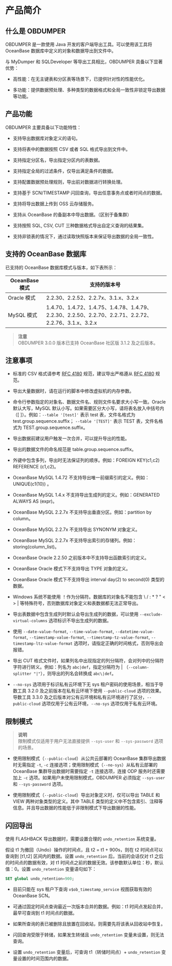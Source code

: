 产品简介 
=========================


什么是 OBDUMPER 
---------------------------------

OBDUMPER 是一款使用 Java 开发的客户端导出工具。可以使用该工具将 OceanBase 数据库中定义的对象和数据导出到文件中。

与 MyDumper 和 SQLDeveloper 等导出工具相比，OBDUMPER 具备以下显著优势：

* 高性能：在无主键表和分区表等场景下，已提供针对性的性能优化。

  

* 多功能：提供数据预处理、多种类型的数据格式和全局一致性非锁定导出数据等功能。

  




产品功能 
-------------------------

OBDUMPER 主要具备以下功能特性：

* 支持导出数据库对象定义的语句。

  

* 支持将表中的数据按照 CSV 或者 SQL 格式导出到文件中。

  

* 支持指定分区名，导出指定分区内的表数据。

  

* 支持指定全局的过滤条件，仅导出满足条件的数据。

  

* 支持配置数据预处理规则，导出前对数据进行转换处理。

  

* 支持基于 SCN/TIMESTAMP 闪回查询，导出任意事务点或者时间点的数据。

  

* 支持将导出数据上传到 OSS 云存储服务。

  

* 支持从 OceanBase 的备副本中导出数据。（区别于备集群）

  

* 支持按照 SQL, CSV, CUT 三种数据格式导出自定义查询的结果集。

  

* 支持非锁表的情况下，通过读取快照版本来保证导出数据的全局一致性。


  




支持的 OceanBase 数据库 
--------------------------------------

已支持的 OceanBase 数据库模式与版本，如下表所示：


| **OceanBase 模式** |                                       **支持的版本号**                                      |
|--------------|------------------------------------------------------------------------------------------|
| Oracle 模式    | 2.2.30、2.2.52、2.2.7x、3.1.x、3.2.x                                                         |
| MySQL 模式     | 1.4.70、1.4.72、1.4.75、1.4.78、1.4.79、2.2.30、2.2.50、2.2.70、2.2.71、2.2.72、2.2.76、3.1.x、3.2.x |


> **注意** <br>
> OBDUMPER 3.0.0 版本已支持 OceanBase 社区版 3.1.2 及之后版本。



注意事项 
-------------------------

* 标准的 CSV 格式请参考 [RFC 4180](http://mirrors.nju.edu.cn/rfc/inline-errata/rfc4180.html) 规范，建议导出严格遵从 [RFC 4180](http://mirrors.nju.edu.cn/rfc/inline-errata/rfc4180.html) 规范。

  

* 导出大量数据时，请在运行的脚本中修改虚拟机的内存参数。

  

* 命令行参数指定的对象名、数据文件名、规则文件名要求大小写一致。Oracle 默认大写，MySQL 默认小写。如果需要区分大小写，请将表名放入中括号内（[ ]）。例如：`--table '[test]'` 表示 test 表，文件名格式为 test.group.sequence.suffix；
 `--table '[TEST]'` 表示 TEST 表，文件名格式为 TEST.group.sequence.suffix。

  

* 导出数据前建议用户触发一次合并，可以提升导出的性能。

  

* 导出的数据文件的命名规范是 table.group.sequence.suffix。

  

* 外键中包含多列，导出时无法保证列的顺序。例如：FOREIGN KEY(c1,c2) REFERENCE (c1,c2)。

  

* OceanBase MySQL 1.4.72 不支持导出唯一前缀索引的定义。例如：UNIQUE(c1(10)) 。

  

* OceanBase MySQL 1.4.x 不支持导出生成列的定义。例如：GENERATED ALWAYS AS (expr)。

  

* OceanBase MySQL 2.2.7x 不支持导出垂直分区。例如：partition by column。

  

* OceanBase MySQL 2.2.7x 不支持导出 SYNONYM 对象定义。

  

* OceanBase MySQL 2.2.7x 不支持导出索引的存储列。例如：storing(column_list)。

  

* OceanBase Oracle 2.2.50 之前版本中不支持导出函数索引的定义。

  

* OceanBase Oracle 模式下不支持导出 TYPE 对象的定义。

  

* OceanBase Oracle 模式下不支持导出 interval day(2) to second(0) 类型的数据。

  

* Windows 系统不能使用 ！作为分隔符。数据库的对象名不能包含 \\ / : \* ? " \< \> \| 等特殊符号，否则数据库对象定义和表数据都无法正常导出。

* 导出表数据中包含生成列时默认会导出生成列的数据，可以使用 `--exclude-virtual-columns` 选项标识不导出生成列的数据。



* 使用 `--date-value-format`, `--time-value-format`, `--datetime-value-format`, `--timestamp-value-format`, `--timestamp-tz-value-format`, `--timestamp-ltz-value-format` 选项时，请指定正确的时间格式，否则导出会报错。

* 导出 CUT 格式文件时，如果列名中出现指定的列分隔符，会对列中的分隔符字符进行转义。例如：列名为 `abc|def`，指定分隔符为 | （`--column-splitter "|"`），则导出的列名会转换成 `abc\|def`。

* `--no-sys` 选项用于标识私有云环境下无 sys 租户密码的使用场景，相当于导数工具 3.2.0 及之前版本在私有云环境下使用 `--public-cloud` 选项的效果。导数工具 3.3.0 及之后版本对公有云环境和私有云环境进行了区分，`--public-cloud` 选项仅用于公有云环境，`--no-sys` 选项仅用于私有云环境。
  




限制模式 
-------------------------

> **说明** <br>
> 限制模式仅适用于用户无法直接提供 `--sys-user` 和 `--sys-password` 选项的场景。

* 使用限制模式（`--public-cloud`）从公共云部署的 OceanBase 集群导出数据时无需指定 `-t`, `-c` 连接选项；使用限制模式（`--no-sys`）从私有云部署的 OceanBase 集群导出数据时需要指定 `-t` 连接选项，连接 ODP 服务时还需要加上 `-c` 选项。如果用户未使用限制模式，OBDUMPER 必须指定 `--sys-user` 和 `--sys-password` 选项。
  

* 使用限制模式（`--public-cloud`）导出对象定义时，仅可以导出 TABLE 和 VIEW 两种对象类型的定义。其中 TABLE 类型的定义中不包含索引、注释等信息。并且导出数据的性能低于非限制模式下导出数据的性能。

  




闪回导出 
-------------------------

使用 FLASHBACK 导出数据时，需要设置合理的 `undo_retention` 系统变量。

假设 t1 为撤回（Undo）操作的时间点，且 t2 = t1 + 900s，则在 t2 时间点可以查询到 [t1,t2] 区间内的数据。设置 `undo_retention` 后，当前的会话仅对 t1 之后的时间点的数据有效，对 t1 时间点之前的数据无效。该参数默认单位：秒，默认值：0。设置 `undo_retention` 变量语句如下：

```sql
SET global undo_retention=900;
```



* 目前只能在 sys 租户下查询 `v$ob_timestamp_service` 视图获取有效的 OceanBase SCN。

  

* 可通过固定时间点查询最近一次版本合并的数据。例如：t1 时间点发起合并，最早可查询到 t1 时间点的数据。

  

* 如果所查询的表已被删除且放置在回收站，则需要先将该表从回收站中恢复。

  

* 闪回查询受限于转储，如果发生转储且 `undo_retention` 变量未设置，则无法查询。

  

* 设置 `undo_retention` 变量后，可查询 t1（转储时间点）+ `undo_retention` 变量设置的时间范围内的数据。